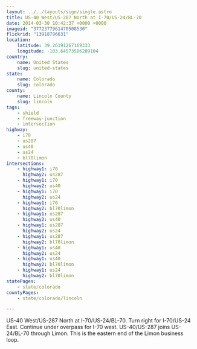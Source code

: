 ```yaml
---
layout: ../../layouts/sign/single.astro
title: US-40 West/US-287 North at I-70/US-24/BL-70
date: 2014-03-30 10:42:37 +0000 +0000
imageid: "3772377961470508530"
flickrid: "13918796631"
location:
    latitude: 39.26191267169333
    longitude: -103.64573586209104
country:
    name: United States
    slug: united-states
state:
    name: Colorado
    slug: colorado
county:
    name: Lincoln County
    slug: lincoln
tags:
    - shield
    - freeway-junction
    - intersection
highway:
    - i70
    - us287
    - us40
    - us24
    - bl70limon
intersections:
    - highway1: i70
      highway2: us287
    - highway1: i70
      highway2: us40
    - highway1: i70
      highway2: us24
    - highway1: i70
      highway2: bl70limon
    - highway1: us287
      highway2: us40
    - highway1: us287
      highway2: us24
    - highway1: us287
      highway2: bl70limon
    - highway1: us40
      highway2: us24
    - highway1: us40
      highway2: bl70limon
    - highway1: us24
      highway2: bl70limon
statePages:
    - state/colorado
countyPages:
    - state/colorado/lincoln

---
```

US-40 West/US-287 North at I-70/US-24/BL-70.  Turn right for I-70/US-24 East.  Continue under overpass for I-70 west.  US-40/US-287 joins US-24/BL-70 through Limon.  This is the eastern end of the Limon business loop.